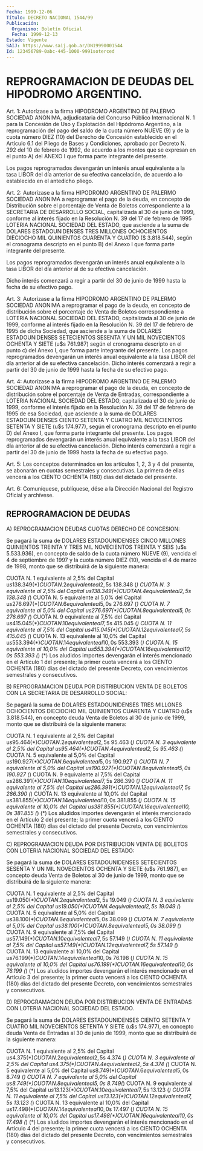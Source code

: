 ```yaml
---
Fecha: 1999-12-06
Título: DECRETO NACIONAL 1544/99
Publicación:
  Organismo: Boletín Oficial
  Fecha: 1999-12-13
Estado: Vigente
SAIJ: https://www.saij.gob.ar/DN19990001544
Id: 123456789-0abc-445-1000-9991soterced
---
```

# REPROGRAMACION DE DEUDAS DEL HIPODROMO ARGENTINO.

<a id="1"></a>
Art. 1: Autorízase a la firma HIPODROMO ARGENTINO DE PALERMO SOCIEDAD ANONIMA, adjudicataria del Concurso Público Internacional N. 1 para la Concesión de Uso y Explotación del Hipódromo Argentino, a la reprogramación del pago del saldo de la cuota número NUEVE (9) y de la cuota número DIEZ (10) del Derecho de Concesión establecido en el Artículo  6.1 del Pliego de Bases y Condiciones, aprobado por Decreto N. 292 del 10  de  febrero de 1992, de acuerdo a los montos que  se  expresan en el punto  A)  del  ANEXO  I  que  forma  parte integrante del presente.

Los pagos  reprogramados  devengarán un interés anual equivalente a la tasa LIBOR del día anterior  de  su  efectiva  cancelación,  de acuerdo a lo establecido en el antedicho pliego.

<a id="2"></a>
Art.  2:  Autorízase  a  la  firma HIPODROMO ARGENTINO DE PALERMO SOCIEDAD ANONIMA a reprogramar el  pago de la deuda, en concepto de Distribución sobre el porcentaje de Venta de Boletos correspondiente a la SECRETARIA DE DESARROLLO  SOCIAL, capitalizada al 30 de junio de 1999, conforme al interés fijado en la Resolución N. 39  del 17 de febrero de 1995  LOTERIA NACIONAL  SOCIEDAD  DEL ESTADO,  que  asciende  a  la  suma de DOLARES ESTADOUNIDENSES TRES MILLONES OCHOCIENTOS DIECIOCHO MIL  QUINIENTOS CUARENTA Y CUATRO ($ 3.818.544), según el cronograma descripto  en el punto B) del Anexo I que forma parte integrante del presente.

Los pagos reprogramados devengarán un interés  anual  equivalente a la  tasa  LIBOR  del  día  anterior al de su efectiva cancelación.

Dicho interés comenzará a regir  a  partir  del 30 de junio de 1999 hasta la fecha de su efectivo pago.

<a id="3"></a>
Art.  3:   Autorízase  a la firma HIPODROMO ARGENTINO  DE  PALERMO SOCIEDAD ANONIMA a reprogramar  el pago de la deuda, en concepto de distribución sobre el porcentaje de Venta de Boletos correspondiente a LOTERIA NACIONAL SOCIEDAD DEL ESTADO, capitalizada al 30 de junio de 1999, conforme al interés fijado en la Resolución N. 39 del 17 de febrero de 1995 de dicha Sociedad, que asciende a la suma de DOLARES ESTADOUNIDENSES SETECIENTOS SESENTA Y UN  MIL  NOVECIENTOS  OCHENTA  Y  SIETE   (u$s  761.987)  según  el cronograma descripto en el punto c) del Anexo  I,  que  forma parte integrante  del  presente.  Los  pagos reprogramados devengarán  un interés anual equivalente a la tasa LIBOR del día anterior al de su efectiva cancelación. Dicho interés  comenzará a regir a partir del 30  de  junio  de  1999  hasta la fecha  de  su  efectivo  pago.

<a id="4"></a>
Art.  4:  Autorízase a la firma HIPODROMO  ARGENTINO  DE  PALERMO SOCIEDAD ANONIMA  a reprogramar el pago de la deuda, en concepto de distribución sobre el porcentaje de Venta de Entradas, correspondiente a LOTERIA NACIONAL SOCIEDAD DEL ESTADO, capitalizada el 30  de junio de 1999, conforme el interés fijado en la Resolución N. 39 del 17  de febrero de 1995 de esa Sociedad, que asciende a la suma de DOLARES  ESTADOUNIDENSES CIENTO SETENTA Y CUATRO  MIL  NOVECIENTOS  SETENTA  Y SIETE  (u$s 174.977), según el cronograma descripto en el punto  D)  del  Anexo I, que forma parte integrante  del  presente.  Los pagos reprogramados  devengarán  un interés anual equivalente a la tasa LIBOR del día anterior al de su efectiva cancelación. Dicho interés  comenzará a regir a partir del 30  de  junio  de 1999 hasta  la  fecha  de  su  efectivo  pago.

<a id="5"></a>
Art. 5: Los conceptos determinados en  los  artículos  1, 2, 3 y 4 del presente, se abonarán en cuotas semestrales y consecutivas.  La primera  de  ellas  vencerá  a  los  CIENTO  OCHENTA (180) días del dictado  del  presente.

<a id="6"></a>
Art. 6: Comuníquese,  publíquese, dése a la Dirección Nacional del Registro Oficial y archívese.

## REPROGRAMACION DE DEUDAS

<a id="1"></a>
A) REPROGRAMACION DEUDAS CUOTAS DERECHO DE CONCESION:

Se pagará la suma de DOLARES ESTADOUNIDENSES  CINCO MILLONES QUINIENTOS TREINTA Y TRES MIL NOVECIENTOS TREINTA Y SEIS (u$s 5.533.936), en concepto de saldo de la cuota número NUEVE (9), vencida  el  4 de septiembre de 1997 y la cuota número DIEZ (10), vencida el 4 de marzo de 1998, monto  que  se  distribuirá  de  la siguiente  manera:

CUOTA N. 1 equivalente  al  2,5%  del  Capital  u$s  138.349  (*) CUOTA N. 2 equivalente  al  2,5%  del  Capital  u$s  138.348  (*) CUOTA N. 3 equivalente  al  2,5%  del  Capital  u$s  138.349  (*) CUOTA N. 4 equivalente  al  2,5%  del  Capital  u$s  138.348  (*) CUOTA N. 5 equivalente  al  5,0%  del  Capital  u$s  276.697  (*) CUOTA N. 6 equivalente  al  5,0%  del  Capital  u$s  276.697  (*) CUOTA N. 7 equivalente  al  5,0%  del  Capital  u$s  276.697  (*) CUOTA N. 8 equivalente  al  5,0%  del  Capital  u$s  276.697  (*) CUOTA N. 9 equivalente  al  7,5%  del  Capital  u$s  415.045  (*) CUOTA N. 10 equivalente  al  7,5%  del  Capital  u$s  415.045  (*) CUOTA N. 11 equivalente  al  7,5%  del  Capital  u$s  415.045  (*) CUOTA N. 12 equivalente  al  7,5%  del  Capital  u$s  415.045  (*) CUOTA N. 13 equivalente  al  10,0%  del  Capital  u$s  553.394  (*) CUOTA N. 14 equivalente  al  10,0%  del  Capital  u$s  553.393  (*) CUOTA N. 15 equivalente  al  10,0%  del  Capital  u$s  553.394  (*) CUOTA N. 16 equivalente  al  10,0% del Capital u$s 553.393 (*) (*) Los aludidos importes devengarán  el  interés  mencionado  en el Artículo 1 del presente; la primer cuota vencerá a los CIENTO OCHENTA  (180)  días del  dictado del presente Decreto, con vencimientos semestrales  y consecutivos.

B) REPROGRAMACION  DEUDA  POR  DISTRIBUCION VENTA DE BOLETOS CON LA SECRETARIA DE DESARROLLO SOCIAL:

Se  pagará  la  suma  de DOLARES ESTADOUNIDENSES TRES MILLONES OCHOCIENTOS DIECIOCHO MIL QUINIENTOS CUARENTA Y CUATRO (u$s 3.818.544), en concepto deuda Venta  de Boletos  al 30 de junio de 1999, monto que  se  distribuirá  de  la siguiente  manera:

CUOTA N. 1 equivalente al 2,5% del Capital u$s 95.464 (*) CUOTA N. 2  equivalente al 2,5% del Capital u$s 95.463 (*) CUOTA N. 3 equivalente  al 2,5% del Capital u$s 95.464 (*) CUOTA N. 4 equivalente al 2,5% del Capital u$s 95.463 (*) CUOTA N. 5 equivalente  al  5,0%  del  Capital  u$s  190.927  (*) CUOTA N. 6 equivalente  al  5,0%  del  Capital  u$s  190.927  (*) CUOTA N. 7 equivalente  al  5,0%  del  Capital  u$s  190.927  (*) CUOTA N. 8 equivalente  al  5,0%  del  Capital  u$s  190.927  (*) CUOTA N. 9 equivalente  al  7,5% del  Capital  u$s  286.391  (*) CUOTA N. 10 equivalente  al 7,5%  del  Capital  u$s  286.390  (*) CUOTA N. 11 equivalente al  7,5%  del  Capital  u$s  286.391  (*) CUOTA N. 12 equivalente  al  7,5%  del  Capital  u$s  286.390  (*) CUOTA N. 13 equivalente  al  10,0%  del  Capital  u$s  381.855  (*) CUOTA N. 14 equivalente  al  10,0%  del  Capital  u$s  381.855  (*) CUOTA N. 15 equivalente  al  10,0%  del  Capital  u$s  381.855  (*) CUOTA N. 16 equivalente  al  10,0% del Capital u$s 381.855 (*) (*) Los aludidos importes devengarán  el  interés  mencionado  en  el Artículo 2 del presente; la primer cuota vencerá a los CIENTO OCHENTA (180)  días del  dictado del presente Decreto, con vencimientos semestrales  y consecutivos.

C) REPROGRAMACION  DEUDA  POR  DISTRIBUCION  VENTA  DE  BOLETOS CON LOTERIA NACIONAL SOCIEDAD DEL ESTADO:

Se pagará la suma de  DOLARES ESTADOUNIDENSES SETECIENTOS SESENTA Y UN MIL NOVECIENTOS OCHENTA  Y SIETE  (u$s  761.987),  en concepto deuda Venta de Boletos al 30 de junio de 1999, monto que  se distribuirá  de  la siguiente manera:

CUOTA N. 1 equivalente al 2,5% del Capital u$s 19.050  (*) CUOTA N. 2 equivalente al 2,5% del Capital u$s 19.049 (*) CUOTA N. 3 equivalente al 2,5% del Capital u$s 19.050 (*) CUOTA N. 4 equivalente al 2,5% del Capital u$s 19.049 (*) CUOTA N. 5 equivalente al 5,0% del Capital u$s 38.100 (*) CUOTA N. 6 equivalente al 5,0% del Capital u$s 38.099 (*) CUOTA N. 7 equivalente al 5,0% del Capital u$s 38.100 (*) CUOTA N. 8 equivalente al 5,0% del Capital u$s 38.099 (*) CUOTA N. 9 equivalente  al  7,5%  del  Capital  u$s  57.149  (*) CUOTA N. 10 equivalente  al  7,5%  del  Capital  u$s  57.149  (*) CUOTA N. 11 equivalente  al  7,5%  del  Capital  u$s  57.149  (*) CUOTA N. 12 equivalente  al  7,5%  del  Capital  u$s  57.149  (*) CUOTA N. 13 equivalente  al  10,0%  del  Capital  u$s  76.199  (*) CUOTA N. 14 equivalente  al  10,0%  del  Capital  u$s  76.198  (*) CUOTA N. 15 equivalente  al  10,0%  del  Capital  u$s  76.199  (*) CUOTA N. 16 equivalente  al  10,0%  del Capital u$s 76.199 (*) (*) Los aludidos importes devengarán el interés  mencionado  en  el Artículo  3 del presente;  la  primer cuota vencerá a los CIENTO OCHENTA (180) días del dictado del  presente  Decreto, con vencimientos semestrales y consecutivos.

D) REPROGRAMACION DEUDA POR  DISTRIBUCION  VENTA  DE  ENTRADAS  CON LOTERIA NACIONAL SOCIEDAD DEL ESTADO.

Se  pagará  la  suma  de  DOLARES  ESTADOUNIDENSES CIENTO SETENTA Y CUATRO MIL NOVECIENTOS SETENTA Y SIETE  (u$s 174.977), en concepto deuda  Venta  de  Entradas al 30 de junio de  1999,  monto  que  se distribuirá de la siguiente  manera:

CUOTA N. 1 equivalente al 2,5% del Capital u$s 4.375 (*) CUOTA N. 2 equivalente al 2,5% del Capital u$s 4.374 (*) CUOTA N. 3 equivalente al  2,5%  del Capital u$s 4.375 (*) CUOTA N. 4 equivalente al 2,5% del Capital u$s 4.374 (*) CUOTA N. 5 equivalente al 5,0% del Capital u$s 8.749(*) CUOTA N. 6 equivalente al 5,0% del Capital u$s 8.749 (*) CUOTA N. 7 equivalente al 5,0% del Capital u$s 8.749 (*) CUOTA N. 8 equivalente al 5,0% del Capital u$s 8.749(*) CUOTA N. 9 equivalente al 7,5%  del Capital u$s 13.123  (*) CUOTA N. 10 equivalente al 7,5% del Capital  u$s  13.123 (*) CUOTA N. 11 equivalente al 7,5% del Capital u$s 13.123 (*) CUOTA N. 12 equivalente  al  7,5%  del  Capital  u$s 13.123 (*) CUOTA N. 13 equivalente  al  10,0%  del  Capital  u$s 17.498  (*) CUOTA N. 14 equivalente  al  10,0%  del  Capital  u$s 17.497  (*) CUOTA N. 15 equivalente  al  10,0%  del  Capital  u$s 17.498  (*) CUOTA N. 16 equivalente al 10,0% del Capital u$s 17.498  (*) (*)  Los aludidos importes  devengarán  el  interés mencionado en el Artículo  4  del presente; la primer cuota vencerá  a  los CIENTO OCHENTA (180) días del dictado del presente Decreto, con vencimientos semestrales y consecutivos.